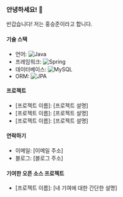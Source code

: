 ### 안녕하세요! 👋

반갑습니다! 저는 홍승준이라고 합니다.

#### 기술 스택

- 언어: 
  ![Java](https://img.shields.io/badge/-Java-007396?style=flat&logo=java&logoColor=white)
- 프레임워크: 
  ![Spring](https://img.shields.io/badge/-Spring-6DB33F?style=flat&logo=spring&logoColor=white)
- 데이터베이스: 
  ![MySQL](https://img.shields.io/badge/-MySQL-4479A1?style=flat&logo=mysql&logoColor=white)
- ORM: 
  ![JPA](https://img.shields.io/badge/-JPA-1B72A9?style=flat&logo=jpa&logoColor=white)

#### 프로젝트

- [프로젝트 이름]: [프로젝트 설명]
- [프로젝트 이름]: [프로젝트 설명]
- [프로젝트 이름]: [프로젝트 설명]

#### 연락하기

- 이메일: [이메일 주소]
- 블로그: [블로그 주소]


#### 기여한 오픈 소스 프로젝트

- [프로젝트 이름]: [내 기여에 대한 간단한 설명]




